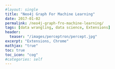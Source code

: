 ```yaml
---
#layout: single
title: "Neo4j Graph For Machine Learning"
date: 2017-01-02
permalink: /neo4j-graph-fro-machine-learning/
tags: [data wrangling, data science, Extensions]
header:
  teaser: "/images/perceptron/percept.jpg"
excerpt: "Extensions, Chrome"
mathjax: "true"
toc: true
toc_icon: "cog"
#categories: self
---
```


